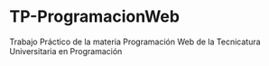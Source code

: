 # TP-ProgramacionWeb
Trabajo Práctico de la materia Programación Web de la Tecnicatura Universitaria en Programación
